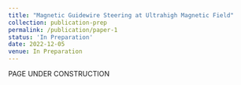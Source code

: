 ```yaml
---
title: "Magnetic Guidewire Steering at Ultrahigh Magnetic Field"
collection: publication-prep
permalink: /publication/paper-1
status: 'In Preparation'
date: 2022-12-05
venue: In Preparation
---
```


PAGE UNDER CONSTRUCTION